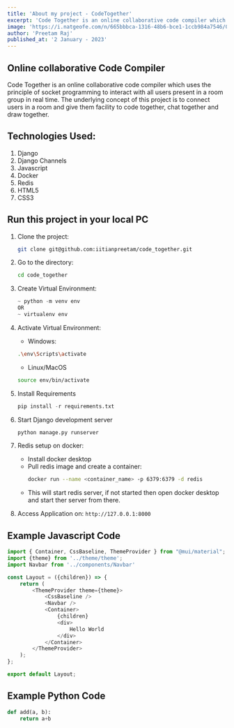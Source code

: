 ```yaml
---
title: 'About my project - CodeTogether'
excerpt: 'Code Together is an online collaborative code compiler which uses the principle of socket programming to interact with all users present in a room group in real time. The underlying concept of this project is to connect users in a room and give them facility to code together, chat together and draw together.'
image: 'https://i.natgeofe.com/n/665bbbca-1316-48b6-bce1-1ccb984a7546/0000014e-7468-d37e-a7de-ffe951310001_3x2.jpg'
author: 'Preetam Raj'
published_at: '2 January - 2023'
---
```


## Online collaborative Code Compiler

Code Together is an online collaborative code compiler which uses the principle of socket programming to interact with all users present in a room group in real time. The underlying concept of this project is to connect users in a room and give them facility to code together, chat together and draw together.

## Technologies Used:
1. Django
1. Django Channels
1. Javascript
1. Docker
1. Redis
1. HTML5
1. CSS3

## Run this project in your local PC
1. Clone the project:
    ```bash
    git clone git@github.com:iitianpreetam/code_together.git
    ```

1. Go to the directory:
    ```bash
    cd code_together
    ```

1. Create Virtual Environment:
    ```py
    ~ python -m venv env
    OR
    ~ virtualenv env
    ```

1. Activate Virtual Environment:
    - Windows:
    ```bash
    .\env\Scripts\activate
    ```

    - Linux/MacOS
    ```bash
    source env/bin/activate
    ```

1. Install Requirements
    ```py
    pip install -r requirements.txt
    ```

1. Start Django development server
    ```py
    python manage.py runserver
    ```
1. Redis setup on docker:
    - Install docker desktop
    - Pull redis image and create a container:
        ```bash
        docker run --name <container_name> -p 6379:6379 -d redis
        ```
    - This will start redis server, if not started then open docker desktop and start ther server from there.

1. Access Application on: `http://127.0.0.1:8000`

## Example Javascript Code

```js
import { Container, CssBaseline, ThemeProvider } from "@mui/material";
import {theme} from '../theme/theme';
import Navbar from '../components/Navbar'

const Layout = ({children}) => {
    return (
        <ThemeProvider theme={theme}>
            <CssBaseline />
            <Navbar />
            <Container>
                {children}
                <div>
                    Hello World
                </div>
            </Container>
        </ThemeProvider>
    );
};

export default Layout;
```

## Example Python Code

```python
def add(a, b):
    return a+b
```